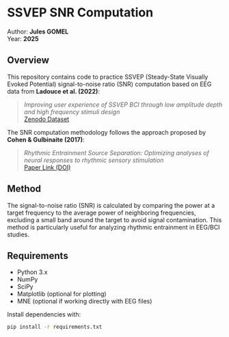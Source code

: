 # SSVEP SNR Computation

Author: **Jules GOMEL**  
Year: **2025**

## Overview

This repository contains code to practice SSVEP (Steady-State Visually Evoked Potential) signal-to-noise ratio (SNR) computation based on EEG data from **Ladouce et al. (2022)**:

> *Improving user experience of SSVEP BCI through low amplitude depth and high frequency stimuli design*  
> [Zenodo Dataset](https://zenodo.org/record/5907009)

The SNR computation methodology follows the approach proposed by **Cohen & Gulbinaite (2017)**:

> *Rhythmic Entrainment Source Separation: Optimizing analyses of neural responses to rhythmic sensory stimulation*  
> [Paper Link (DOI)](https://doi.org/10.1016/j.neuroimage.2017.04.015)

## Method

The signal-to-noise ratio (SNR) is calculated by comparing the power at a target frequency to the average power of neighboring frequencies, excluding a small band around the target to avoid signal contamination. This method is particularly useful for analyzing rhythmic entrainment in EEG/BCI studies.

## Requirements

- Python 3.x
- NumPy
- SciPy
- Matplotlib (optional for plotting)
- MNE (optional if working directly with EEG files)

Install dependencies with:

```bash
pip install -r requirements.txt
